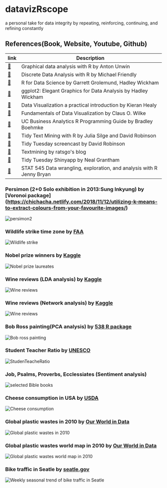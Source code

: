 # datavizRscope
a personal take for data integrity by repeating, reinforcing, continuing, and refining constantly

## References(Book, Website, Youtube, Github)
| link | Description |
|------|-------|
|[:link:](http://www.gradaanwr.net)|Graphical data analysis with R by Anton Unwin|
|[:link:](http://ddar.datavis.ca/)| Discrete Data Analysis with R by Michael Friendly|
|[:link:](https://r4ds.had.co.nz/)|R for Data Science by Garrett Grolemund, Hadley Wickham|
|[:link:](https://ggplot2-book.org/)|ggplot2: Elegant Graphics for Data Analysis by Hadley Wickham|
|[:link:](https://socviz.co/)|Data Visualization a practical introduction by Kieran Healy|
|[:link:](https://serialmentor.com/dataviz/index.html)|Fundamentals of Data Visualization by Claus O. Wilke|
|[:link:](http://uc-r.github.io/)|UC Business Analytics R Programming Guide by Bradley Boehmke|
|[:link:](https://www.tidytextmining.com/)|Tidy Text Mining with R by Julia Silge and David Robinson|
|[:link:](https://youtu.be/nx5yhXAQLxw)|Tidy Tuesday screencast by David Robinson|
|[:link:](https://ratsgo.github.io/)|Textmining by ratsgo's blog|
|[:link:](https://nsgrantham.shinyapps.io/tidytuesdayrocks/)|Tidy Tuesday Shinyapp by Neal Grantham|
|[:link:](https://stat545.com/index.html)|STAT 545 Data wrangling, exploration, and analysis with R Jenny Bryan|

### Persimon (2+0 Solo exhibition in 2013:Sung Inkyung) by [Voronoi package] (https://chichacha.netlify.com/2018/11/12/utilizing-k-means-to-extract-colours-from-your-favourite-images/)
![persimon2](https://github.com/inkyscope/datavizRscope/blob/master/figures/persimon2.png)

### Wildlife strike time zone by [FAA](https://wildlife.faa.gov/home)
![Wildlife strike](https://github.com/inkyscope/datavizRscope/blob/master/figures/%20Wildlife-impacts-timezone.png)

### Nobel prize winners by [Kaggle](https://www.kaggle.com/nobelfoundation/nobel-laureates#archive.csv)
![Nobel prize laureates](https://github.com/inkyscope/datavizRscope/blob/master/figures/CategoryGenderDistribution.png)

### Wine reviews (LDA analysis) by [Kaggle](https://www.kaggle.com/zynicide/wine-reviews)
![Wine reviews](https://github.com/inkyscope/datavizRscope/blob/master/figures/wine_reviews_6topics_vizLDA.JPG)

### Wine reviews (Network analysis) by [Kaggle](https://www.kaggle.com/zynicide/wine-reviews)
![Wine reviews](https://github.com/inkyscope/datavizRscope/blob/master/figures/wine_bigrams_network.png)

### Bob Ross painting(PCA analysis) by [538 R package](https://github.com/rudeboybert/fivethirtyeight)
![Bob ross painting](https://github.com/inkyscope/datavizRscope/blob/master/figures/Bob_ross_paintings_elements_vizPCA.png)

### Student Teacher Ratio by [UNESCO](http://data.uis.unesco.org/index.aspx?queryid=180)
![StudenTeacheRatio](https://github.com/inkyscope/datavizRscope/blob/master/figures/StudenTeacheRation.png)

### Job, Psalms, Proverbs, Ecclessiates (Sentiment analysis)
![selected Bible books](https://github.com/inkyscope/datavizRscope/blob/master/figures/sentimentPlot.png)

### Cheese consumption in USA by [USDA](https://www.ers.usda.gov/data-products/dairy-data/documentation/#Loc3)
![Cheese consumption](https://github.com/inkyscope/datavizRscope/blob/master/figures/Cheese%20consumption%20in%20USA.png)

### Global plastic wastes in 2010 by [Our World in Data](https://ourworldindata.org/plastic-pollution)
![Global plastic wastes in 2010](https://github.com/inkyscope/datavizRscope/blob/master/figures/GDP%20vs%20plastic%20wastes.png)

### Global plastic wastes world map in 2010 by [Our World in Data](https://ourworldindata.org/plastic-pollution)
![Global plastic wastes world map in 2010](https://github.com/inkyscope/datavizRscope/blob/master/figures/mismanaged%20plastic%20wastes_worldmap.png)

### Bike traffic in Seatle by [seatle.gov](http://www.seattle.gov/transportation/projects-and-programs/programs/bike-program/bike-counters)
![Weekly seasonal trend of bike traffic in Seatle](https://github.com/inkyscope/datavizRscope/blob/master/figures/bike-traffic-in-Seastle.png)
